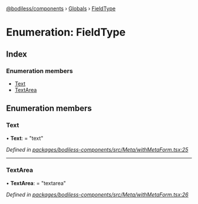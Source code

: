 [@bodiless/components](../README.md) › [Globals](../globals.md) › [FieldType](fieldtype.md)

# Enumeration: FieldType

## Index

### Enumeration members

* [Text](fieldtype.md#text)
* [TextArea](fieldtype.md#textarea)

## Enumeration members

###  Text

• **Text**: = "text"

*Defined in [packages/bodiless-components/src/Meta/withMetaForm.tsx:25](https://github.com/johnsonandjohnson/Bodiless-JS/blob/3cab826/packages/bodiless-components/src/Meta/withMetaForm.tsx#L25)*

___

###  TextArea

• **TextArea**: = "textarea"

*Defined in [packages/bodiless-components/src/Meta/withMetaForm.tsx:26](https://github.com/johnsonandjohnson/Bodiless-JS/blob/3cab826/packages/bodiless-components/src/Meta/withMetaForm.tsx#L26)*
